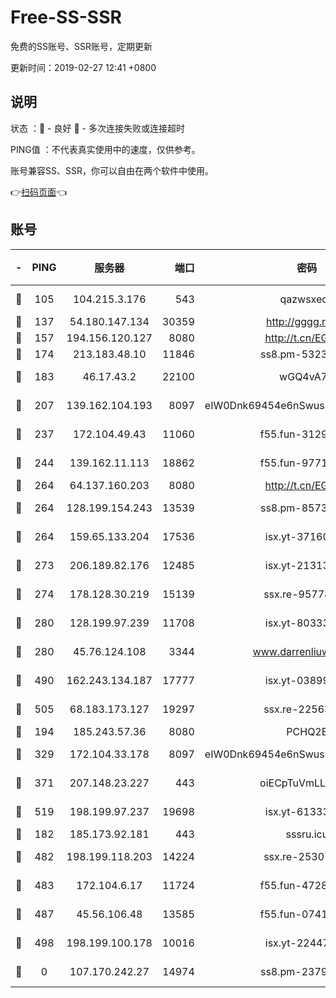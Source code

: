 # Free-SS-SSR

免费的SS账号、SSR账号，定期更新

更新时间：2019-02-27 12:41 +0800

## 说明

状态     ：🙂 - 良好 🙁 - 多次连接失败或连接超时

PING值   ：不代表真实使用中的速度，仅供参考。

账号兼容SS、SSR，你可以自由在两个软件中使用。

👉[扫码页面](https://liesauer.github.io/free-ss-ssr.github.io/)👈

## 账号

|-|PING|服务器|端口|密码|加密方式|区域|
|:----:|:----:|:-----:|-----:|:----:|:----:|:----:|
|🙂|105|104.215.3.176|543|qazwsxedc|aes-256-gcm|JP|
|🙂|137|54.180.147.134|30359|http://gggg.rocks|chacha20|KR|
|🙂|157|194.156.120.127|8080|http://t.cn/EGJIyrl|rc4-md5|RU|
|🙂|174|213.183.48.10|11846|ss8.pm-53239933|rc4-md5|RU|
|🙂|183|46.17.43.2|22100|wGQ4vA7D|aes-256-gcm|RU|
|🙂|207|139.162.104.193|8097|eIW0Dnk69454e6nSwuspv9DmS201tQ0D|aes-256-cfb|JP|
|🙂|237|172.104.49.43|11060|f55.fun-31295272|aes-256-cfb|SG|
|🙂|244|139.162.11.113|18862|f55.fun-97715829|aes-256-cfb|SG|
|🙂|264|64.137.160.203|8080|http://t.cn/EGJIyrl|rc4-md5|CA|
|🙂|264|128.199.154.243|13539|ss8.pm-85739206|aes-256-cfb|SG|
|🙂|264|159.65.133.204|17536|isx.yt-37160115|aes-256-cfb|SG|
|🙂|273|206.189.82.176|12485|isx.yt-21313452|aes-256-cfb|SG|
|🙂|274|178.128.30.219|15139|ssx.re-95778492|aes-256-cfb|SG|
|🙂|280|128.199.97.239|11708|isx.yt-80333804|aes-256-cfb|SG|
|🙂|280|45.76.124.108|3344|www.darrenliuwei.com|aes-256-cfb|AU|
|🙂|490|162.243.134.187|17777|isx.yt-03899620|aes-256-cfb|US|
|🙂|505|68.183.173.127|19297|ssx.re-22563235|aes-256-cfb|US|
|🙂|194|185.243.57.36|8080|PCHQ2E|rc4-md5|US|
|🙂|329|172.104.33.178|8097|eIW0Dnk69454e6nSwuspv9DmS201tQ0D|aes-256-cfb|SG|
|🙂|371|207.148.23.227|443|oiECpTuVmLLxk4Ts|aes-256-cfb|US|
|🙂|519|198.199.97.237|19698|isx.yt-61333820|aes-256-cfb|US|
|🙁|182|185.173.92.181|443|sssru.icu|rc4-md5|RU|
|🙁|482|198.199.118.203|14224|ssx.re-25307472|aes-256-cfb|US|
|🙁|483|172.104.6.17|11724|f55.fun-47281040|aes-256-cfb|US|
|🙁|487|45.56.106.48|13585|f55.fun-07412512|aes-256-cfb|US|
|🙁|498|198.199.100.178|10016|isx.yt-22447811|aes-256-cfb|US|
|🙁|0|107.170.242.27|14974|ss8.pm-23796497|aes-256-cfb|US|
